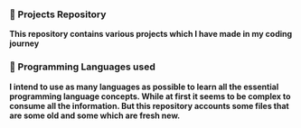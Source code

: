 ### 📅 Projects Repository
<div>
  <strong>This repository contains various projects which I have made in my coding journey</strong>
</div>

### 📝 Programming Languages used
<div>
  <strong>I intend to use as many languages as possible to learn all the essential programming language concepts. While at first it seems to be complex to consume all the information.
  But this repository accounts some files that are some old and some which are fresh new.</strong>
</div>

